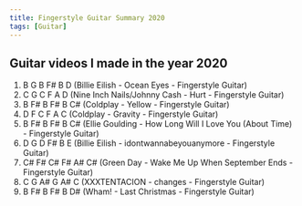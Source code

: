 ```yaml
---
title: Fingerstyle Guitar Summary 2020
tags: [Guitar]
---
```


## Guitar videos I made in the year 2020
1. B G B F# B D (Billie Eilish - Ocean Eyes - Fingerstyle Guitar)
2. C G C F A D (Nine Inch Nails/Johnny Cash - Hurt - Fingerstyle Guitar)
3. B F# B F# B C# (Coldplay - Yellow - Fingerstyle Guitar)
4. D F C F A C (Coldplay - Gravity - Fingerstyle Guitar)
5. B F# B F# B C# (Ellie Goulding - How Long Will I Love You (About Time) - Fingerstyle Guitar)
6. D G D F# B E (Billie Eilish - idontwannabeyouanymore - Fingerstyle Guitar)
7. C# F# C# F# A# C# (Green Day - Wake Me Up When September Ends - Fingerstyle Guitar)
8. C G A# G A# C (XXXTENTACION - changes - Fingerstyle Guitar)
9. B F# B F# B D# (Wham! - Last Christmas - Fingerstyle Guitar)

